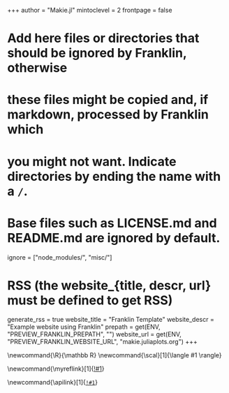 <!--
Add here global page variables to use throughout your website.
-->
+++
author = "Makie.jl"
mintoclevel = 2
frontpage = false

# Add here files or directories that should be ignored by Franklin, otherwise
# these files might be copied and, if markdown, processed by Franklin which
# you might not want. Indicate directories by ending the name with a `/`.
# Base files such as LICENSE.md and README.md are ignored by default.
ignore = ["node_modules/", "misc/"]

# RSS (the website_{title, descr, url} must be defined to get RSS)
generate_rss = true
website_title = "Franklin Template"
website_descr = "Example website using Franklin"
prepath = get(ENV, "PREVIEW_FRANKLIN_PREPATH", "")
website_url = get(ENV, "PREVIEW_FRANKLIN_WEBSITE_URL", "makie.juliaplots.org")
+++

<!--
Add here global latex commands to use throughout your pages.
-->
\newcommand{\R}{\mathbb R}
\newcommand{\scal}[1]{\langle #1 \rangle}

<!-- myreflink{Basic Tutorial} expands to [Basic Tutorial](link_to_that) -->
\newcommand{\myreflink}[1]{[!#1](\reflink{!#1})}

\newcommand{\apilink}[1]{[`!#1`](/documentation/api_reference/#!#1)}